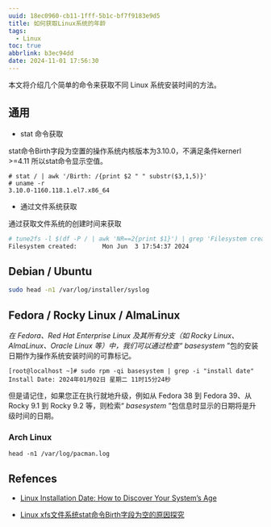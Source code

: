 ```yaml
---
uuid: 18ec0960-cb11-1fff-5b1c-bf7f9183e9d5
title: 如何获取Linux系统的年龄
tags:
  - Linux
toc: true
abbrlink: b3ec94dd
date: 2024-11-01 17:56:30
---
```



本文将介绍几个简单的命令来获取不同 Linux 系统安装时间的方法。

<!-- more -->

## 通用

- stat 命令获取

stat命令Birth字段为空置的操作系统内核版本为3.10.0，不满足条件kernerl >=4.11 所以stat命令显示空值。

```
# stat / | awk '/Birth: /{print $2 " " substr($3,1,5)}'
# uname -r
3.10.0-1160.118.1.el7.x86_64
```

- 通过文件系统获取

通过获取文件系统的创建时间来获取

```bash
# tune2fs -l $(df -P / | awk 'NR==2{print $1}') | grep 'Filesystem created'
Filesystem created:       Mon Jun  3 17:54:37 2024
```

## Debian / Ubuntu

```bash
sudo head -n1 /var/log/installer/syslog
```

## Fedora / Rocky Linux / AlmaLinux

*在 Fedora、Red Hat Enterprise Linux 及其所有分支（如 Rocky Linux、AlmaLinux、Oracle Linux 等）中，我们可以通过检查“ basesystem* ”包的安装日期作为操作系统安装时间的可靠标记。

```
[root@localhost ~]# sudo rpm -qi basesystem | grep -i "install date"
Install Date: 2024年01月02日 星期二 11时15分24秒
```

但是请记住，如果您正在执行就地升级，例如从 Fedora 38 到 Fedora 39、从 Rocky 9.1 到 Rocky 9.2 等，则检索“ *basesystem* ”包信息时显示的日期将是升级时间的日期。

### Arch Linux

```
head -n1 /var/log/pacman.log
```

## Refences

- [Linux Installation Date: How to Discover Your System’s Age](https://linuxiac.com/how-to-find-linux-os-installation-date/)

- [Linux xfs文件系统stat命令Birth字段为空的原因探究](https://blog.csdn.net/Gefangenes/article/details/130629574)
